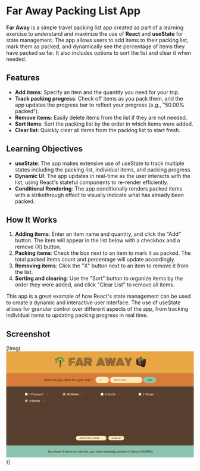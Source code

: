 # Far Away Packing List App

**Far Away** is a simple travel packing list app created as part of a learning exercise to understand and maximize the use of **React** and **useState** for state management. The app allows users to add items to their packing list, mark them as packed, and dynamically see the percentage of items they have packed so far. It also includes options to sort the list and clear it when needed.

## Features

- **Add items**: Specify an item and the quantity you need for your trip.
- **Track packing progress**: Check off items as you pack them, and the app updates the progress bar to reflect your progress (e.g., "50.00% packed").
- **Remove items**: Easily delete items from the list if they are not needed.
- **Sort items**: Sort the packing list by the order in which items were added.
- **Clear list**: Quickly clear all items from the packing list to start fresh.

## Learning Objectives

- **useState**: The app makes extensive use of useState to track multiple states including the packing list, individual items, and packing progress.
- **Dynamic UI**: The app updates in real-time as the user interacts with the list, using React's stateful components to re-render efficiently.
- **Conditional Rendering**: The app conditionally renders packed items with a strikethrough effect to visually indicate what has already been packed.

## How It Works

1.  **Adding items**: Enter an item name and quantity, and click the "Add" button. The item will appear in the list below with a checkbox and a remove (X) button.
2.  **Packing items**: Check the box next to an item to mark it as packed. The total packed items count and percentage will update accordingly.
3.  **Removing items**: Click the "X" button next to an item to remove it from the list.
4.  **Sorting and clearing**: Use the "Sort" button to organize items by the order they were added, and click "Clear List" to remove all items.

This app is a great example of how React's state management can be used to create a dynamic and interactive user interface. The use of useState allows for granular control over different aspects of the app, from tracking individual items to updating packing progress in real time.

## Screenshot

[!img(![App Screenshot](image.png))]
